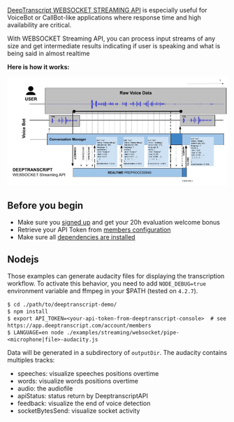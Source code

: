 [DeepTranscript WEBSOCKET STREAMING API](https://app.deeptranscript.com/documentation#operation/transcriptions_ws_stream) is especially useful for VoiceBot or CallBot-like applications where response time and high availability are critical.

With WEBSOCKET Streaming API, you can process input streams of any size and get intermediate results indicating if user is speaking and what is being said in almost realtime

**Here is how it works:**

![Integration workflow](../../../docs/ws-streaming-api-overview.jpg)

## Before you begin
 - Make sure you [signed up](https://app.deeptranscript.com/signup) and get your 20h evaluation welcome bonus
 - Retrieve your API Token from [members configuration](https://app.deeptranscript.com/account/members)
 - Make sure all [dependencies are installed](/README.md#setup-debian-or-ubuntu)

## Nodejs

Those examples can generate audacity files for displaying the transcription workflow.
To activate this behavior, you need to add `NODE_DEBUG=true` environment variable and ffmpeg in your $PATH (tested on `4.2.7`).

```shell script
$ cd ./path/to/deeptranscript-demo/
$ npm install
$ export API_TOKEN=<your-api-token-from-deeptranscript-console>  # see https://app.deeptranscript.com/account/members
$ LANGUAGE=en node ./examples/streaming/websocket/pipe-<microphone|file>-audacity.js
```

Data will be generated in a subdirectory of `outputDir`.
The audacity contains multiples tracks:
- speeches: visualize speeches positions overtime
- words: visualize words positions overtime
- audio: the audiofile
- apiStatus: status return by DeeptranscriptAPI
- feedback: visualize the end of voice detection
- socketBytesSend: visualize socket activity
